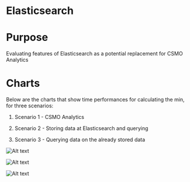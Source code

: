 # Elasticsearch

# Purpose 

Evaluating features of Elasticsearch as a potential replacement for CSMO Analytics

# Charts 

Below are the charts that show time performances for calculating the min, for three scenarios: 

1. Scenario 1 - CSMO Analytics 

2. Scenario 2 - Storing data at Elasticsearch and querying 

3. Scenario 3 - Querying data on the already stored data

![Alt text](https://user-images.githubusercontent.com/38908534/47289470-31929e00-d5fb-11e8-88b0-1e690db6cc19.png "Daily Comparison")

![Alt text](https://user-images.githubusercontent.com/38908534/47288821-18d4b900-d5f8-11e8-98c3-2777227bf145.png "Weekly Comparison")

![Alt text](https://user-images.githubusercontent.com/38908534/47289477-36575200-d5fb-11e8-8e2e-d52d8ff2fca2.png "Three months Comparison")






